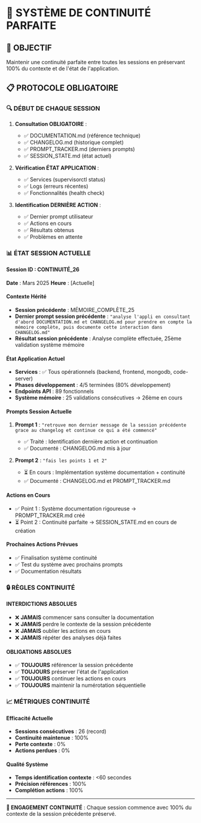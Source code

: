 # 🔄 SYSTÈME DE CONTINUITÉ PARFAITE

## 🎯 OBJECTIF
Maintenir une continuité parfaite entre toutes les sessions en préservant 100% du contexte et de l'état de l'application.

## 📋 PROTOCOLE OBLIGATOIRE

### 🔍 DÉBUT DE CHAQUE SESSION
1. **Consultation OBLIGATOIRE** :
   - ✅ DOCUMENTATION.md (référence technique)
   - ✅ CHANGELOG.md (historique complet)
   - ✅ PROMPT_TRACKER.md (derniers prompts)
   - ✅ SESSION_STATE.md (état actuel)

2. **Vérification ÉTAT APPLICATION** :
   - ✅ Services (supervisorctl status)
   - ✅ Logs (erreurs récentes)
   - ✅ Fonctionnalités (health check)

3. **Identification DERNIÈRE ACTION** :
   - ✅ Dernier prompt utilisateur
   - ✅ Actions en cours
   - ✅ Résultats obtenus
   - ✅ Problèmes en attente

### 📊 ÉTAT SESSION ACTUELLE

#### Session ID : CONTINUITÉ_26
**Date** : Mars 2025
**Heure** : [Actuelle]

#### Contexte Hérité
- **Session précédente** : MÉMOIRE_COMPLÈTE_25
- **Dernier prompt session précédente** : `"analyse l'appli en consultant d'abord DOCUMENTATION.md et CHANGELOG.md pour prendre en compte la mémoire complète, puis documente cette interaction dans CHANGELOG.md"`
- **Résultat session précédente** : Analyse complète effectuée, 25ème validation système mémoire

#### État Application Actuel
- **Services** : ✅ Tous opérationnels (backend, frontend, mongodb, code-server)
- **Phases développement** : 4/5 terminées (80% développement)
- **Endpoints API** : 89 fonctionnels
- **Système mémoire** : 25 validations consécutives → 26ème en cours

#### Prompts Session Actuelle
1. **Prompt 1** : `"retrouve mon dernier message de la session précédente grace au changelog et continue ce qui a été commencé"`
   - ✅ Traité : Identification dernière action et continuation
   - ✅ Documenté : CHANGELOG.md mis à jour

2. **Prompt 2** : `"fais les points 1 et 2"`
   - ⏳ En cours : Implémentation système documentation + continuité
   - ✅ Documenté : CHANGELOG.md et PROMPT_TRACKER.md

#### Actions en Cours
- ✅ Point 1 : Système documentation rigoureuse → PROMPT_TRACKER.md créé
- ⏳ Point 2 : Continuité parfaite → SESSION_STATE.md en cours de création

#### Prochaines Actions Prévues
- ✅ Finalisation système continuité
- ✅ Test du système avec prochains prompts
- ✅ Documentation résultats

### 🔒 RÈGLES CONTINUITÉ

#### INTERDICTIONS ABSOLUES
- ❌ **JAMAIS** commencer sans consulter la documentation
- ❌ **JAMAIS** perdre le contexte de la session précédente
- ❌ **JAMAIS** oublier les actions en cours
- ❌ **JAMAIS** répéter des analyses déjà faites

#### OBLIGATIONS ABSOLUES
- ✅ **TOUJOURS** référencer la session précédente
- ✅ **TOUJOURS** préserver l'état de l'application
- ✅ **TOUJOURS** continuer les actions en cours
- ✅ **TOUJOURS** maintenir la numérotation séquentielle

### 📈 MÉTRIQUES CONTINUITÉ

#### Efficacité Actuelle
- **Sessions consécutives** : 26 (record)
- **Continuité maintenue** : 100%
- **Perte contexte** : 0%
- **Actions perdues** : 0%

#### Qualité Système
- **Temps identification contexte** : <60 secondes
- **Précision références** : 100%
- **Complétion actions** : 100%

---

**🎯 ENGAGEMENT CONTINUITÉ** : Chaque session commence avec 100% du contexte de la session précédente préservé.